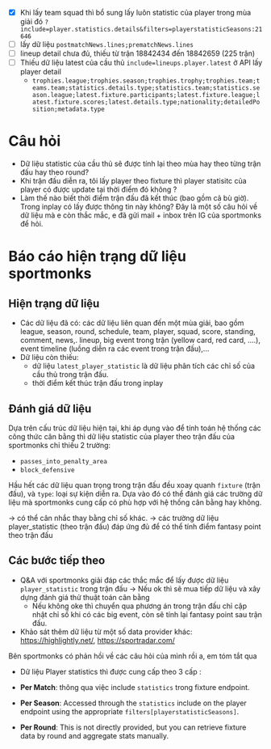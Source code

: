  - [x] Khi lấy team squad thì bổ sung lấy luôn statistic của player trong mùa giải đó `?include=player.statistics.details&filters=playerstatisticSeasons:21646`
- [ ] lấy dữ liệu `postmatchNews.lines;prematchNews.lines`
- [ ] lineup detail chưa đủ, thiếu từ trận 18842434 đến 18842659 (225 trận)
- [ ] Thiếu dữ liệu latest của cầu thủ `include=lineups.player.latest` ở API lấy player detail
	- `trophies.league;trophies.season;trophies.trophy;trophies.team;teams.team;statistics.details.type;statistics.team;statistics.season.league;latest.fixture.participants;latest.fixture.league;latest.fixture.scores;latest.details.type;nationality;detailedPosition;metadata.type`


# Câu hỏi
- Dữ liệu statistic của cầu thủ sẽ được tính lại theo mùa hay theo từng trận đấu hay theo round?
- Khi trận đấu diễn ra, tôi lấy player theo fixture thì player statisitc của player có được update tại thời điểm đó không ?
- Làm thế nào biết thời điểm trận đấu đã kết thúc (bao gồm cả bù giờ). Trong inplay có lấy được thông tin này không?
Đây là một số câu hỏi về dữ liệu mà e còn thắc mắc, e đã gửi mail + inbox trên IG của sportmonks để hỏi.



  
 # Báo cáo hiện trạng dữ liệu sportmonks
 ## Hiện trạng dữ liệu
- Các dữ liệu đã có: các dữ liệu liên quan đến một mùa giải, bao gồm league, season, round, schedule, team, player, squad, score, standing, comment, news,. lineup,  big event trong trận (yellow card, red card, ....), event timeline (luồng diễn ra các event trong trận đấu),... 
- Dữ liệu còn thiếu: 
	- dữ liệu `latest_player_statistic` là dữ liệu phân tích các chỉ số của cầu thủ trong trận đấu.
	- thời điểm kết thúc trận đấu trong inplay
## Đánh giá dữ liệu
Dựa trên cấu trúc dữ liệu hiện tại, khi áp dụng vào để tính toán hệ thống các công thức cân bằng thì dữ liệu statistic của player theo trận đấu của sportmonks chỉ thiếu 2 trường:
- `passes_into_penalty_area`
- `block_defensive`


Hầu hết các dữ liệu quan trọng trong trận đấu đều xoay quanh `fixture` (trận đấu), và `type`: loại sự kiện diễn ra. Dựa vào đó có thể đánh giá các trường dữ liệu mà sportmonks cung cấp có phù hợp với hệ thống cân bằng hay không.

→ có thể cân nhắc thay bằng chỉ số khác.
→ các trường dữ liệu player_statistic (theo trận đấu) đáp ứng đủ để có thể tính điểm fantasy point theo trận đấu

## Các bước tiếp theo
- Q&A với sportmonks giải đáp các thắc mắc để lấy được dữ liệu `player_statistic` trong trận đấu → Nếu ok thì sẽ mua tiếp dữ liệu và xây dựng đánh giá thử thuật toán cân bằng
	- Nếu không oke thì chuyển qua phương án trong trận đấu chỉ cập nhật chỉ số khi có các big event, còn sẽ tính lại fantasy point sau trận đấu.
- Khảo sát thêm dữ liệu từ một số data provider khác: https://highlightly.net/, https://sportradar.com/ 

Bên sportmonks có phản hồi về các câu hỏi của mình rồi a, em tóm tắt qua
- Dữ liệu Player statistics thì được cung cấp theo 3 cấp :

-   **Per Match**: thông qua việc include  `statistics`  trong fixture endpoint.
    
-   **Per Season**: Accessed through the  `statistics`  include on the player endpoint using the appropriate  `filters[playerstatisticSeasons]`.
    
-   **Per Round**: This is not directly provided, but you can retrieve fixture data by round and aggregate stats manually.
<!--stackedit_data:
eyJoaXN0b3J5IjpbMjQ2NDY5MjE4LC03MDg4OTc5OTYsLTE4MD
EwNDk0OTEsLTE5MTYzODQ5MTYsLTE1OTAxNjUxMjcsLTIwODkz
NjIzNDgsLTIwNjg1MTEzNTEsLTEzNDM0MTg1MDgsMTQ4MTQ5OD
IxMSwtOTEwMTA3NTIzLDIxMTU5MjQ3NTAsNTQxMzM3MDY5LDQ3
NTU0MjY2NCw2NDMzODI5ODUsMzYzMjg0MDIwLDEzMTczNzM4OT
EsMTg5MDE5OTA0OSwxMjE5NjQ0Mjk5LDE3MzQwNjI1ODgsNTM0
NjAzMTk3XX0=
-->
